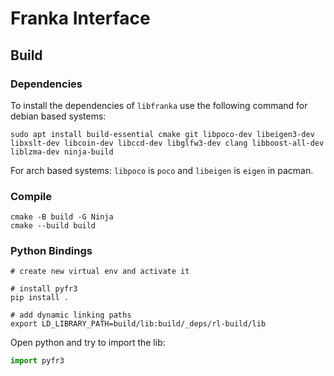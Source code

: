 # Franka Interface

## Build
### Dependencies
To install the dependencies of `libfranka` use the following command for debian based systems:
```shell
sudo apt install build-essential cmake git libpoco-dev libeigen3-dev libxslt-dev libcoin-dev libccd-dev libglfw3-dev clang libboost-all-dev liblzma-dev ninja-build
```
For arch based systems:
`libpoco` is `poco` and `libeigen` is `eigen` in pacman.

### Compile
```shell
cmake -B build -G Ninja
cmake --build build
```

### Python Bindings
```shell
# create new virtual env and activate it

# install pyfr3
pip install .

# add dynamic linking paths
export LD_LIBRARY_PATH=build/lib:build/_deps/rl-build/lib
```
Open python and try to import the lib:
```python
import pyfr3
```